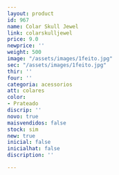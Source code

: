 ```yaml
---
layout: product
id: 967
name: Colar Skull Jewel
link: colarskulljewel
price: 9.0
newprice: ''
weight: 500
image: "/assets/images/1feito.jpg"
sec: "/assets/images/1feito.jpg"
thir: ''
four: ''
categoria: acessorios
att: colares
color:
- Prateado
discrip: ''
novo: true
maisvendidos: false
stock: sim
new: true
inicial: false
inicialhat: false
discription: ''

---
```

